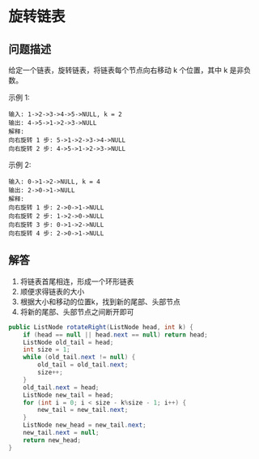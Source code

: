# 旋转链表

## 问题描述

给定一个链表，旋转链表，将链表每个节点向右移动 k 个位置，其中 k 是非负数。

示例 1:

``` text
输入: 1->2->3->4->5->NULL, k = 2
输出: 4->5->1->2->3->NULL
解释:
向右旋转 1 步: 5->1->2->3->4->NULL
向右旋转 2 步: 4->5->1->2->3->NULL
```

示例 2:

``` text
输入: 0->1->2->NULL, k = 4
输出: 2->0->1->NULL
解释:
向右旋转 1 步: 2->0->1->NULL
向右旋转 2 步: 1->2->0->NULL
向右旋转 3 步: 0->1->2->NULL
向右旋转 4 步: 2->0->1->NULL
```

## 解答

1. 将链表首尾相连，形成一个环形链表
2. 顺便求得链表的大小
3. 根据大小和移动的位置k，找到新的尾部、头部节点
4. 将新的尾部、头部节点之间断开即可

``` java
public ListNode rotateRight(ListNode head, int k) {
    if (head == null || head.next == null) return head;
    ListNode old_tail = head;
    int size = 1;
    while (old_tail.next != null) {
        old_tail = old_tail.next;
        size++;
    }
    old_tail.next = head;
    ListNode new_tail = head;
    for (int i = 0; i < size - k%size - 1; i++) {
        new_tail = new_tail.next;
    }
    ListNode new_head = new_tail.next;
    new_tail.next = null;
    return new_head;
}
```

